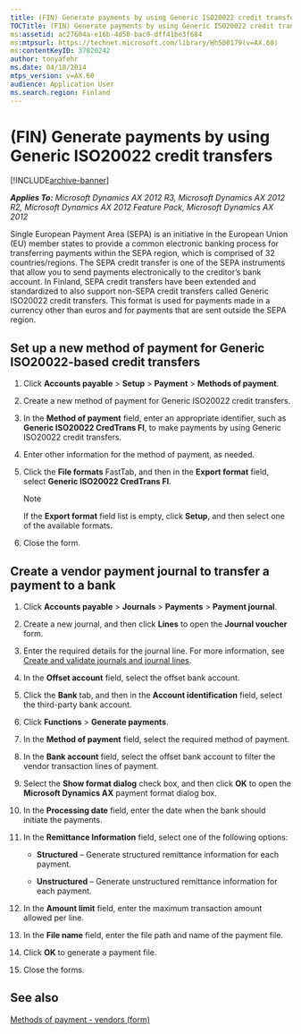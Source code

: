 ```yaml
---
title: (FIN) Generate payments by using Generic ISO20022 credit transfers
TOCTitle: (FIN) Generate payments by using Generic ISO20022 credit transfers
ms:assetid: ac27604a-e16b-4d50-bac0-dff41be3f684
ms:mtpsurl: https://technet.microsoft.com/library/Hh500179(v=AX.60)
ms:contentKeyID: 37820242
author: tonyafehr
ms.date: 04/18/2014
mtps_version: v=AX.60
audience: Application User
ms.search.region: Finland
---
```


# (FIN) Generate payments by using Generic ISO20022 credit transfers 


[!INCLUDE[archive-banner](includes/archive-banner.md)]


_**Applies To:** Microsoft Dynamics AX 2012 R3, Microsoft Dynamics AX 2012 R2, Microsoft Dynamics AX 2012 Feature Pack, Microsoft Dynamics AX 2012_

Single European Payment Area (SEPA) is an initiative in the European Union (EU) member states to provide a common electronic banking process for transferring payments within the SEPA region, which is comprised of 32 countries/regions. The SEPA credit transfer is one of the SEPA instruments that allow you to send payments electronically to the creditor’s bank account. In Finland, SEPA credit transfers have been extended and standardized to also support non-SEPA credit transfers called Generic ISO20022 credit transfers. This format is used for payments made in a currency other than euros and for payments that are sent outside the SEPA region.

## Set up a new method of payment for Generic ISO20022-based credit transfers

1.  Click **Accounts payable** \> **Setup** \> **Payment** \> **Methods of payment**.

2.  Create a new method of payment for Generic ISO20022 credit transfers.

3.  In the **Method of payment** field, enter an appropriate identifier, such as **Generic ISO20022 CredTrans FI**, to make payments by using Generic ISO20022 credit transfers.

4.  Enter other information for the method of payment, as needed.

5.  Click the **File formats** FastTab, and then in the **Export format** field, select **Generic ISO20022 CredTrans FI**.
    

    > [!NOTE]
    > <P>If the <STRONG>Export format</STRONG> field list is empty, click <STRONG>Setup</STRONG>, and then select one of the available formats.</P>



6.  Close the form.

## Create a vendor payment journal to transfer a payment to a bank

1.  Click **Accounts payable** \> **Journals** \> **Payments** \> **Payment journal**.

2.  Create a new journal, and then click **Lines** to open the **Journal voucher** form.

3.  Enter the required details for the journal line. For more information, see [Create and validate journals and journal lines](create-and-validate-journals-and-journal-lines.md).

4.  In the **Offset account** field, select the offset bank account.

5.  Click the **Bank** tab, and then in the **Account identification** field, select the third-party bank account.

6.  Click **Functions** \> **Generate payments**.

7.  In the **Method of payment** field, select the required method of payment.

8.  In the **Bank account** field, select the offset bank account to filter the vendor transaction lines of payment.

9.  Select the **Show format dialog** check box, and then click **OK** to open the **Microsoft Dynamics AX** payment format dialog box.

10. In the **Processing date** field, enter the date when the bank should initiate the payments.

11. In the **Remittance Information** field, select one of the following options:
    
      - **Structured** – Generate structured remittance information for each payment.
    
      - **Unstructured** – Generate unstructured remittance information for each payment.

12. In the **Amount limit** field, enter the maximum transaction amount allowed per line.

13. In the **File name** field, enter the file path and name of the payment file.

14. Click **OK** to generate a payment file.

15. Close the forms.

## See also

[Methods of payment - vendors (form)](https://technet.microsoft.com/library/aa618565\(v=ax.60\))

  


